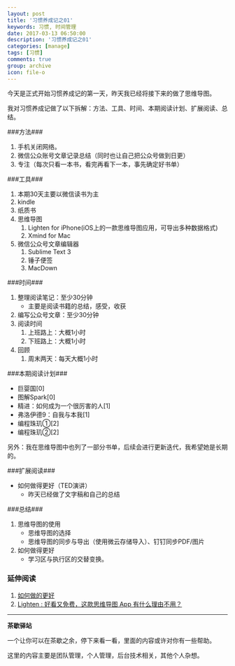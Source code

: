 ```yaml
---
layout: post
title: '习惯养成记之01'
keywords: 习惯, 时间管理
date: 2017-03-13 06:50:00
description: '习惯养成记之01'
categories: [manage]
tags: [习惯]
comments: true
group: archive
icon: file-o
---
```


今天是正式开始习惯养成记的第一天，昨天我已经将接下来的做了思维导图。

我对习惯养成记做了以下拆解：方法、工具、时间、本期阅读计划、扩展阅读、总结。

<!--more-->

###方法###

1. 手机关闭网络。
2. 微信公众账号文章记录总结（同时也让自己把公众号做到日更）
3. 专注（每次只看一本书，看完再看下一本，事先确定好书单）

###工具###

1. 本期30天主要以微信读书为主
2. kindle
3. 纸质书
4. 思维导图
	1. Lighten for iPhone(iOS上的一款思维导图应用，可导出多种数据格式)
	2. Xmind for Mac
5. 微信公众号文章编辑器
	1. 	Sublime Text 3
	2. 锤子便签
	3. MacDown

###时间###

1. 整理阅读笔记：至少30分钟
	- 主要是阅读书籍的总结，感受，收获
2. 编写公众号文章：至少30分钟
3. 阅读时间
	1. 上班路上：大概1小时
	2. 下班路上：大概1小时
4. 回顾
	1. 周末两天：每天大概1小时

###本期阅读计划###

- 巨婴国[0]
- 图解Spark[0]
- 精进：如何成为一个很厉害的人[1]
- 弗洛伊德9：自我与本我[1]
- 编程珠玑①[2]
- 编程珠玑②[2]

另外：我在思维导图中也列了一部分书单，后续会进行更新迭代，我希望她是长期的。

###扩展阅读###

- 如何做得更好（TED演讲）
	- 昨天已经做了文字稿和自己的总结

###总结###

1. 思维导图的使用
	- 思维导图的选择
	- 思维导图的同步与导出（使用微云存储导入）、钉钉同步PDF/图片
2. 如何做得更好
	- 学习区与执行区的交替变换。

### 延伸阅读 ###

1. [如何做的更好](http://open.163.com/movie/2017/2/C/U/MCC01J0QP_MCC021ACU.html)
2. [Lighten : 好看又免费，这款思维导图 App 有什么理由不用？](http://www.ifanr.com/app/735484)

----

**茶歇驿站**

一个让你可以在茶歇之余，停下来看一看，里面的内容或许对你有一些帮助。

这里的内容主要是团队管理，个人管理，后台技术相关，其他个人杂想。
